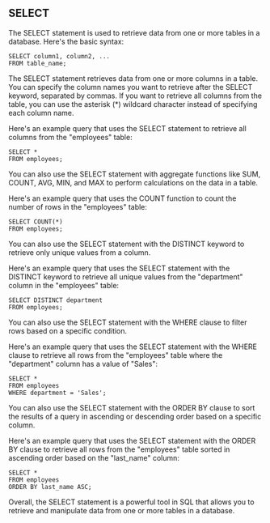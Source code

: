 ## SELECT

The SELECT statement is used to retrieve data from one or more tables in a database. Here's the basic syntax:

```
SELECT column1, column2, ...
FROM table_name;
```

The SELECT statement retrieves data from one or more columns in a table. You can specify the column names you want to retrieve after the SELECT keyword, separated by commas. If you want to retrieve all columns from the table, you can use the asterisk (*) wildcard character instead of specifying each column name.

Here's an example query that uses the SELECT statement to retrieve all columns from the "employees" table:

```
SELECT *
FROM employees;
```

You can also use the SELECT statement with aggregate functions like SUM, COUNT, AVG, MIN, and MAX to perform calculations on the data in a table. 

Here's an example query that uses the COUNT function to count the number of rows in the "employees" table:

```
SELECT COUNT(*)
FROM employees;
```

You can also use the SELECT statement with the DISTINCT keyword to retrieve only unique values from a column. 

Here's an example query that uses the SELECT statement with the DISTINCT keyword to retrieve all unique values from the "department" column in the "employees" table:

```
SELECT DISTINCT department
FROM employees;
```

You can also use the SELECT statement with the WHERE clause to filter rows based on a specific condition. 

Here's an example query that uses the SELECT statement with the WHERE clause to retrieve all rows from the "employees" table where the "department" column has a value of "Sales":

```
SELECT *
FROM employees
WHERE department = 'Sales';
```

You can also use the SELECT statement with the ORDER BY clause to sort the results of a query in ascending or descending order based on a specific column.

Here's an example query that uses the SELECT statement with the ORDER BY clause to retrieve all rows from the "employees" table sorted in ascending order based on the "last_name" column:

```
SELECT *
FROM employees
ORDER BY last_name ASC;
```

Overall, the SELECT statement is a powerful tool in SQL that allows you to retrieve and manipulate data from one or more tables in a database.